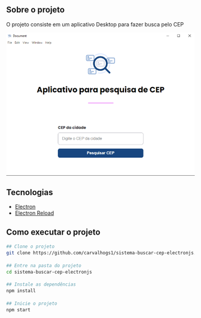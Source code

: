 ## Sobre o projeto
O projeto consiste em um aplicativo Desktop para fazer busca pelo CEP

![Print da tela da aplicação](./images/print-tela.png)

## Tecnologias

- [Electron](https://www.electronjs.org/pt/)
- [Electron Reload](https://www.npmjs.com/package/electron-reload)

## Como executar o projeto

```bash
## Clone o projeto
git clone https://github.com/carvalhogs1/sistema-buscar-cep-electronjs.git

## Entre na pasta do projeto 
cd sistema-buscar-cep-electronjs

## Instale as dependências
npm install

## Inicie o projeto
npm start

```